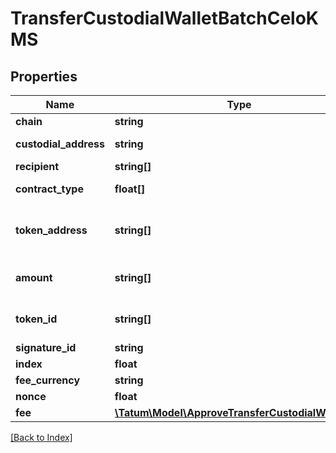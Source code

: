 # TransferCustodialWalletBatchCeloKMS

## Properties

Name | Type | Description | Notes
------------ | ------------- | ------------- | -------------
**chain** | **string** | The blockchain to work with |
**custodial_address** | **string** | The gas pump address that transfers the assets; this is the address that you &lt;a href&#x3D;\&quot;#operation/PrecalculateGasPumpAddresses\&quot;&gt;precalculated&lt;/a&gt; and &lt;a href&#x3D;\&quot;#operation/ActivateGasPumpAddresses\&quot;&gt;activated&lt;/a&gt; earlier and that is assigned to a customer in your custodial application; this is not the \&quot;master address\&quot; |
**recipient** | **string[]** | The blockchain address that receives the assets |
**contract_type** | **float[]** | The type of the assets to transfer. Set &lt;code&gt;0&lt;/code&gt; for fungible tokens (ERC-20 or equivalent), &lt;code&gt;1&lt;/code&gt; for NFTs (ERC-721 or equivalent), &lt;code&gt;2&lt;/code&gt; for Multi Tokens (ERC-1155 or equivalent), or &lt;code&gt;3&lt;/code&gt; for native blockchain currencies. |
**token_address** | **string[]** | &lt;ul&gt; &lt;li&gt; If the assets are fungible tokens, NFTs, or Multi Tokens, set this parameter to the array of the addresses of the tokens to transfer:&lt;br/&gt; &lt;code&gt;\&quot;tokenAddress\&quot;: [\&quot;0x782919AFc85eEA2cB736874225456bB5d3e242bA\&quot;,\&quot;0x74225456bB5d3e242bA782919AFc85eEA2cB7368\&quot;,...,\&quot;0x3e242bA78274225456bB52cB7368d919AFc85eEA\&quot;]&lt;/code&gt; &lt;/li&gt; &lt;li&gt; If the assets are a native blockchain currency, set this parameter to the array of zeros, a zero per currency:&lt;br/&gt; &lt;code&gt;\&quot;tokenAddress\&quot;: [\&quot;0\&quot;,\&quot;0\&quot;,...,\&quot;0\&quot;]&lt;/code&gt; &lt;/li&gt; &lt;/ul&gt; |
**amount** | **string[]** | &lt;ul&gt; &lt;li&gt; If the assets are fungible tokens, Multi Tokens, or a native blockchain currency, set this parameter to the array of the amounts of the assets to transfer:&lt;br/&gt; &lt;code&gt;\&quot;amount\&quot;: [\&quot;100000\&quot;,\&quot;15000\&quot;,...,\&quot;250000\&quot;]&lt;/code&gt; &lt;/li&gt; &lt;li&gt; If the assets are NFTs, set this parameter to the array of zeros, a zero per NFT:&lt;br/&gt; &lt;code&gt;\&quot;amount\&quot;: [\&quot;0\&quot;,\&quot;0\&quot;,...,\&quot;0\&quot;]&lt;/code&gt; &lt;/li&gt; &lt;/ul&gt; |
**token_id** | **string[]** | &lt;ul&gt; &lt;li&gt; If the assets are Multi Tokens or NFTs, set this parameter to the array of the IDs of the tokens to transfer:&lt;br/&gt; &lt;code&gt;\&quot;tokenId\&quot;: [\&quot;12\&quot;,\&quot;13\&quot;,...,\&quot;24\&quot;]&lt;/code&gt;  &lt;/li&gt; &lt;li&gt; If the assets are fungible tokens or a native blockchain currency, set this parameter to the array of zeros, a zero per fungible token/currency:&lt;br/&gt; &lt;code&gt;\&quot;tokenId\&quot;: [\&quot;0\&quot;,\&quot;0\&quot;,...,\&quot;0\&quot;]&lt;/code&gt; &lt;/li&gt; &lt;/ul&gt; |
**signature_id** | **string** | The KMS identifier of the private key of the blockchain address that owns the gas pump address key (\&quot;master address\&quot;) |
**index** | **float** | (Only if the signature ID is mnemonic-based) The index of the specific address from the mnemonic | [optional]
**fee_currency** | **string** | The currency to pay for the gas fee |
**nonce** | **float** | The nonce to be set to the transfer transaction; if not present, the last known nonce will be used | [optional]
**fee** | [**\Tatum\Model\ApproveTransferCustodialWalletFee**](ApproveTransferCustodialWalletFee.md) |  | [optional]

[[Back to Index]](../index.md)
